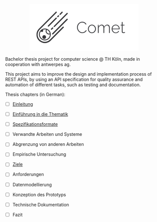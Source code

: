 <p align="center"><img src="/docs/comet.png" alt="Comet"></p>

Bachelor thesis project for computer science @ TH Köln, made in cooperation with antwerpes ag.

This project aims to improve the design and implementation process of REST APIs, by using an API specification for quality assurance and automation of different tasks, such as testing and documentation.

Thesis chapters (in German):  
- [ ] [Einleitung](https://github.com/chiiya/comet/blob/master/docs/introduction/introduction.pdf)  
- [ ] [Einführung in die Thematik](https://github.com/chiiya/comet/blob/master/docs/domain/domain.pdf)
- [ ] [Spezifikationsformate](https://github.com/chiiya/comet/blob/master/docs/formats/formats.pdf)
- [ ] Verwandte Arbeiten und Systeme
- [ ] Abgrenzung von anderen Arbeiten
- [ ] Empirische Untersuchung
- [ ] [Ziele](https://github.com/chiiya/comet/blob/master/docs/goals/goals.pdf)
- [ ] Anforderungen
- [ ] Datenmodellierung
- [ ] Konzeption des Prototyps
- [ ] Technische Dokumentation
- [ ] Fazit


